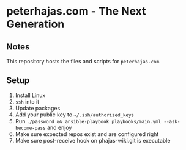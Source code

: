 # peterhajas.com - The Next Generation

## Notes

This repository hosts the files and scripts for `peterhajas.com`.

## Setup

1. Install Linux
2. `ssh` into it
3. Update packages
4. Add your public key to `~/.ssh/authorized_keys`
5. Run `./password && ansible-playbook playbooks/main.yml --ask-become-pass` and enjoy
6. Make sure expected repos exist and are configured right
7. Make sure post-receive hook on phajas-wiki.git is executable

